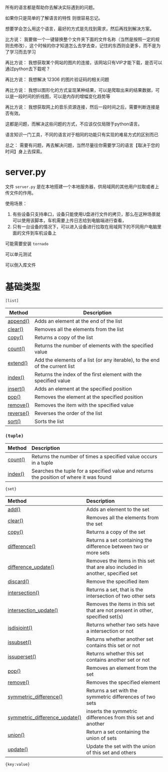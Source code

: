 所有的语言都是帮助你去解决实际遇到的问题。

如果你只是简单的了解语言的特性 则很容易忘记。

想要学会怎么用这个语言，最好的方式是先找到需求，然后再找到解决方案。

比方说： 我要做一个一键替换整个文件夹下面的文件名称（当然是按照一定的规则去修改），这个时候的你才知道怎么去学去查，记住的东西则会更多，而不是为了学习而去学习

再比方说： 我想获取某个网站的图片的连接，该网站只有VIP才能下载，是否可以通过python去下载呢？

再比方说： 我想解决 12306 的图片验证码的相关问题

再比方说： 我想以图形化的方式呈现某种结果，可以是爬取出来的结果数据，可以是一段时间的折线图，可以是内存的增幅变化趋势等

再比方说： 我想获取网上的音乐资源连接，然后一段时间之后，需要判断连接是否有效。

这都是问题，而解决这些问题的方式，不应该仅仅局限于python语言。

语言知识一门工具，不同的语言对于相同的功能只有实现的难易方式的区别而已

总之： 需要有问题，再去解决问题，当然尽量往你需要学习的语言【取决于您的时间】身上去探索。
# server.py

文件 `server.py` 是在本地搭建一个本地服务器，供局域网的其他用户拉取或者上传文件的作用。

使用场景：

1. 有些设备只支持串口，设备只能使用U盘进行文件的拷贝，那么在这种场景就可以使用该脚本，车机需要上传日志给到电脑端进行查看，
2. 只有一台设备的情况下，可以进入设备进行拉取在局域网下的不同用户电脑里面的文件到车机设备上

可能需要安装 `tornado` 

可以单元测试

可以倒入库文件


# 基础类型
`[list]` 

| Method                                                       | Description                                                  |
| ------------------------------------------------------------ | ------------------------------------------------------------ |
| [append()](https://www.w3schools.com/python/ref_list_append.asp) | Adds an element at the end of the list                       |
| [clear()](https://www.w3schools.com/python/ref_list_clear.asp) | Removes all the elements from the list                       |
| [copy()](https://www.w3schools.com/python/ref_list_copy.asp) | Returns a copy of the list                                   |
| [count()](https://www.w3schools.com/python/ref_list_count.asp) | Returns the number of elements with the specified value      |
| [extend()](https://www.w3schools.com/python/ref_list_extend.asp) | Add the elements of a list (or any iterable), to the end of the current list |
| [index()](https://www.w3schools.com/python/ref_list_index.asp) | Returns the index of the first element with the specified value |
| [insert()](https://www.w3schools.com/python/ref_list_insert.asp) | Adds an element at the specified position                    |
| [pop()](https://www.w3schools.com/python/ref_list_pop.asp)   | Removes the element at the specified position                |
| [remove()](https://www.w3schools.com/python/ref_list_remove.asp) | Removes the item with the specified value                    |
| [reverse()](https://www.w3schools.com/python/ref_list_reverse.asp) | Reverses the order of the list                               |
| [sort()](https://www.w3schools.com/python/ref_list_sort.asp) | Sorts the list                                               |

### `(tuple)`

| Method                                                       | Description                                                  |
| :----------------------------------------------------------- | :----------------------------------------------------------- |
| [count()](https://www.w3schools.com/python/ref_tuple_count.asp) | Returns the number of times a specified value occurs in a tuple |
| [index()](https://www.w3schools.com/python/ref_tuple_index.asp) | Searches the tuple for a specified value and returns the position of where it was found |

`{set}`

| Method                                                       | Description                                                  |
| :----------------------------------------------------------- | :----------------------------------------------------------- |
| [add()](https://www.w3schools.com/python/ref_set_add.asp)    | Adds an element to the set                                   |
| [clear()](https://www.w3schools.com/python/ref_set_clear.asp) | Removes all the elements from the set                        |
| [copy()](https://www.w3schools.com/python/ref_set_copy.asp)  | Returns a copy of the set                                    |
| [difference()](https://www.w3schools.com/python/ref_set_difference.asp) | Returns a set containing the difference between two or more sets |
| [difference_update()](https://www.w3schools.com/python/ref_set_difference_update.asp) | Removes the items in this set that are also included in another, specified set |
| [discard()](https://www.w3schools.com/python/ref_set_discard.asp) | Remove the specified item                                    |
| [intersection()](https://www.w3schools.com/python/ref_set_intersection.asp) | Returns a set, that is the intersection of two other sets    |
| [intersection_update()](https://www.w3schools.com/python/ref_set_intersection_update.asp) | Removes the items in this set that are not present in other, specified set(s) |
| [isdisjoint()](https://www.w3schools.com/python/ref_set_isdisjoint.asp) | Returns whether two sets have a intersection or not          |
| [issubset()](https://www.w3schools.com/python/ref_set_issubset.asp) | Returns whether another set contains this set or not         |
| [issuperset()](https://www.w3schools.com/python/ref_set_issuperset.asp) | Returns whether this set contains another set or not         |
| [pop()](https://www.w3schools.com/python/ref_set_pop.asp)    | Removes an element from the set                              |
| [remove()](https://www.w3schools.com/python/ref_set_remove.asp) | Removes the specified element                                |
| [symmetric_difference()](https://www.w3schools.com/python/ref_set_symmetric_difference.asp) | Returns a set with the symmetric differences of two sets     |
| [symmetric_difference_update()](https://www.w3schools.com/python/ref_set_symmetric_difference_update.asp) | inserts the symmetric differences from this set and another  |
| [union()](https://www.w3schools.com/python/ref_set_union.asp) | Return a set containing the union of sets                    |
| [update()](https://www.w3schools.com/python/ref_set_update.asp) | Update the set with the union of this set and others         |

`{key:value}`

